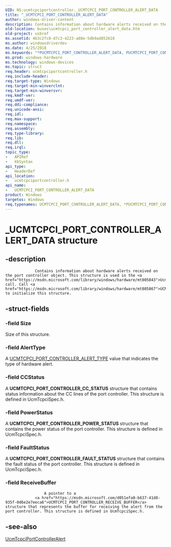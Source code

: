 ```yaml
---
UID: NS:ucmtcpciportcontroller._UCMTCPCI_PORT_CONTROLLER_ALERT_DATA
title: "_UCMTCPCI_PORT_CONTROLLER_ALERT_DATA"
author: windows-driver-content
description: Contains information about hardware alerts received on the port controller object. This structure is used in the UcmTcpciPortControllerAlert call. Call UCMTCPCI_PORT_CONTROLLER_ALERT_DATA_INIT to initialize this structure.
old-location: buses\ucmtcpci_port_controller_alert_data.htm
old-project: usbref
ms.assetid: 4b3c2fc8-d7c3-4223-a88e-5db9ad852618
ms.author: windowsdriverdev
ms.date: 4/25/2018
ms.keywords: "*PUCMTCPCI_PORT_CONTROLLER_ALERT_DATA, PUCMTCPCI_PORT_CONTROLLER_ALERT_DATA, PUCMTCPCI_PORT_CONTROLLER_ALERT_DATA structure pointer [Buses], UCMTCPCI_PORT_CONTROLLER_ALERT_DATA, UCMTCPCI_PORT_CONTROLLER_ALERT_DATA structure [Buses], _UCMTCPCI_PORT_CONTROLLER_ALERT_DATA, buses.ucmtcpci_port_controller_alert_data, ucmtcpciportcontroller/PUCMTCPCI_PORT_CONTROLLER_ALERT_DATA, ucmtcpciportcontroller/UCMTCPCI_PORT_CONTROLLER_ALERT_DATA"
ms.prod: windows-hardware
ms.technology: windows-devices
ms.topic: struct
req.header: ucmtcpciportcontroller.h
req.include-header: 
req.target-type: Windows
req.target-min-winverclnt: 
req.target-min-winversvr: 
req.kmdf-ver: 
req.umdf-ver: 
req.ddi-compliance: 
req.unicode-ansi: 
req.idl: 
req.max-support: 
req.namespace: 
req.assembly: 
req.type-library: 
req.lib: 
req.dll: 
req.irql: 
topic_type:
-	APIRef
-	kbSyntax
api_type:
-	HeaderDef
api_location:
-	ucmtcpciportcontroller.h
api_name:
-	UCMTCPCI_PORT_CONTROLLER_ALERT_DATA
product: Windows
targetos: Windows
req.typenames: UCMTCPCI_PORT_CONTROLLER_ALERT_DATA, *PUCMTCPCI_PORT_CONTROLLER_ALERT_DATA
---
```


# _UCMTCPCI_PORT_CONTROLLER_ALERT_DATA structure


## -description



                 Contains information about hardware alerts received on the port controller object. This structure is used in the <a href="https://msdn.microsoft.com/library/windows/hardware/mt805843">UcmTcpciPortControllerAlert</a> call. Call <a href="https://msdn.microsoft.com/library/windows/hardware/mt805867">UCMTCPCI_PORT_CONTROLLER_ALERT_DATA_INIT</a> to initialize this structure.
             


## -struct-fields




### -field Size

Size of this structure.
                     
                 


### -field AlertType

A <a href="https://msdn.microsoft.com/library/windows/hardware/mt805899">UCMTCPCI_PORT_CONTROLLER_ALERT_TYPE</a> value that indicates the type of hardware alert.
                     
                 


### -field CCStatus

A 
                     <b>UCMTCPCI_PORT_CONTROLLER_CC_STATUS</b> structure that contains status information about the CC lines of the port controller.
                 This structure is defined in UcmTcpciSpec.h.


### -field PowerStatus

A 
                     <b>UCMTCPCI_PORT_CONTROLLER_POWER_STATUS</b> structure that contains the power status of the port controller.
                 This structure is defined in UcmTcpciSpec.h.


### -field FaultStatus

A 
                     <b>UCMTCPCI_PORT_CONTROLLER_FAULT_STATUS</b> structure that contains the fault status of the port controller.
                 This structure is defined in UcmTcpciSpec.h.


### -field ReceiveBuffer


                     A pointer to a 
                 <a href="https://msdn.microsoft.com/d051efa0-b637-41d8-935f-0d6e2e7eeca6">UCMTCPCI_PORT_CONTROLLER_RECEIVE_BUFFER</a> structure that represents the buffer for receiving the alert from the port controller. This structure is defined in UcmTcpciSpec.h.


## -see-also




<a href="https://msdn.microsoft.com/library/windows/hardware/mt805843">UcmTcpciPortControllerAlert</a>
 

 


